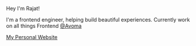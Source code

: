 Hey I'm Rajat!

I'm a frontend engineer, helping build beautiful experiences.
Currently work on all things Frontend [@Avoma](https://avoma.com)

[My Personal Website](https://rajatkulkarni.dev)
